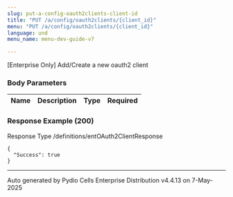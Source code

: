 ```yaml
---
slug: put-a-config-oauth2clients-client-id
title: "PUT /a/config/oauth2clients/{client_id}"
menu: "PUT /a/config/oauth2clients/{client_id}"
language: und
menu_name: menu-dev-guide-v7

---
```








 
[Enterprise Only] Add/Create a new oauth2 client  


### Body Parameters

Name | Description | Type | Required
---|---|---|---






### Response Example (200)
Response Type /definitions/entOAuth2ClientResponse

```
{
  "Success": true
}
```




---
Auto generated by Pydio Cells Enterprise Distribution v4.4.13 on 7-May-2025
